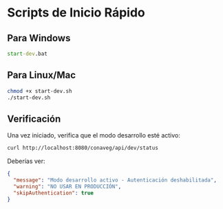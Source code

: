 # Scripts de Inicio Rápido

## Para Windows
```cmd
start-dev.bat
```

## Para Linux/Mac
```bash
chmod +x start-dev.sh
./start-dev.sh
```

## Verificación
Una vez iniciado, verifica que el modo desarrollo esté activo:

```bash
curl http://localhost:8080/conaveg/api/dev/status
```

Deberías ver:
```json
{
  "message": "Modo desarrollo activo - Autenticación deshabilitada",
  "warning": "NO USAR EN PRODUCCIÓN",
  "skipAuthentication": true
}
```
